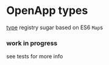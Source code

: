 # OpenApp types

[type](https://github.com/open-app/type) registry sugar based on ES6 `Map`s

### work in progress

see tests for more info
